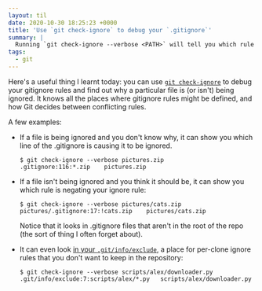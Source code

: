 ```yaml
---
layout: til
date: 2020-10-30 18:25:23 +0000
title: 'Use `git check-ignore` to debug your `.gitignore`'
summary: |
  Running `git check-ignore --verbose <PATH>` will tell you which rule applies to a given path, and where that rule is defined.
tags:
  - git
---
```


Here's a useful thing I learnt today: you can use [`git check-ignore`](https://git-scm.com/docs/git-check-ignore) to debug your gitignore rules and find out why a particular file is (or isn't) being ignored.
It knows all the places where gitignore rules might be defined, and how Git decides between conflicting rules.

A few examples:

*   If a file is being ignored and you don't know why, it can show you which line of the .gitignore is causing it to be ignored.

    ```console
    $ git check-ignore --verbose pictures.zip
    .gitignore:116:*.zip	pictures.zip
    ```

*   If a file isn't being ignored and you think it should be, it can show you which rule is negating your ignore rule:

    ```console
    $ git check-ignore --verbose pictures/cats.zip
    pictures/.gitignore:17:!cats.zip	pictures/cats.zip
    ```

    Notice that it looks in .gitignore files that aren't in the root of the repo (the sort of thing I often forget about).

*   It can even look [in your `.git/info/exclude`](/2015/git-info-exclude/), a place for per-clone ignore rules that you don't want to keep in the repository:

    ```console
    $ git check-ignore --verbose scripts/alex/downloader.py
    .git/info/exclude:7:scripts/alex/*.py	scripts/alex/downloader.py
    ```
